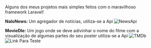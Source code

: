 Alguns dos meus projetos mais simples feitos com o maravilhoso framework Laravel!

**NaloNews:**
  Um agregador de notícias, utiliza-se a Api ![NewsApi](https://newsapi.org/)

**MovieDle:**
  Um jogo onde se deve adivinhar o nome do filme com a visualização de algumas partes do seu poster utiliza-se a Api ![TMDb](https://www.themoviedb.org/)
  <br>![Link Para Teste](http://moviedle.000webhostapp.com/)

